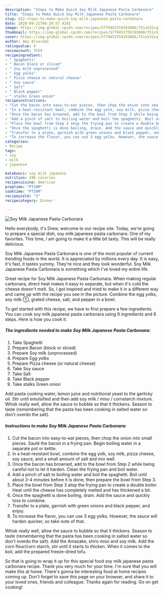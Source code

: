 ```yaml
---
description: "Steps to Make Quick Soy Milk Japanese Pasta Carbonara"
title: "Steps to Make Quick Soy Milk Japanese Pasta Carbonara"
slug: 612-steps-to-make-quick-soy-milk-japanese-pasta-carbonara
date: 2020-09-21T06:29:57.424Z
image: https://img-global.cpcdn.com/recipes/5779453759193088/751x532cq70/soy-milk-japanese-pasta-carbonara-recipe-main-photo.jpg
thumbnail: https://img-global.cpcdn.com/recipes/5779453759193088/751x532cq70/soy-milk-japanese-pasta-carbonara-recipe-main-photo.jpg
cover: https://img-global.cpcdn.com/recipes/5779453759193088/751x532cq70/soy-milk-japanese-pasta-carbonara-recipe-main-photo.jpg
author: Amy Alvarado
ratingvalue: 4
reviewcount: 3559
recipeingredient:
- " Spaghetti"
- " Bacon block or sliced"
- " Soy milk unprocessed"
- " Egg yolks"
- " Pizza cheese or natural cheese"
- " Soy sauce"
- " Salt"
- " Black pepper"
- " stalks Green onion"
recipeinstructions:
- "Cut the bacon into easy-to-eat pieces, then chop the onion into small pieces. Sauté the bacon in a frying pan. Begin boiling water in a separate pot or kettle."
- "In a heat-resistant bowl, combine the egg yolk, soy milk, pizza cheese, soy sauce, and a small amount of salt and mix well."
- "Once the bacon has browned, add to the bowl from Step 2 while being careful not to let it harden. Clean the frying pan and boil water."
- "Add a pinch of salt to boiling water and boil the spaghetti. Boil until about 3-4 minutes before it is done, then prepare the bowl from Step 3."
- "Place the bowl from Step 3 atop the frying pan to create a double boiler. Heat until the cheese has completely melted and has thickened a bit."
- "Once the spaghetti is done boiling, drain. Add the sauce and quickly toss to combine."
- "Transfer to a plate, garnish with green onions and black pepper, and enjoy."
- "To increase the flavor, you can use 3 egg yolks. However, the sauce will harden quicker, so take note of that."
categories:
- Recipe
tags:
- soy
- milk
- japanese

katakunci: soy milk japanese 
nutrition: 296 calories
recipecuisine: American
preptime: "PT28M"
cooktime: "PT38M"
recipeyield: "3"
recipecategory: Dinner

---
```



![Soy Milk Japanese Pasta Carbonara](https://img-global.cpcdn.com/recipes/5779453759193088/751x532cq70/soy-milk-japanese-pasta-carbonara-recipe-main-photo.jpg)

Hello everybody, it's Drew, welcome to our recipe site. Today, we're going to prepare a special dish, soy milk japanese pasta carbonara. One of my favorites. This time, I am going to make it a little bit tasty. This will be really delicious.

Soy Milk Japanese Pasta Carbonara is one of the most popular of current trending foods in the world. It is appreciated by millions every day. It is easy, it's fast, it tastes yummy. They're nice and they look wonderful. Soy Milk Japanese Pasta Carbonara is something which I've loved my entire life.

Great recipe for Soy Milk Japanese Pasta Carbonara. When making regular carbonara, direct heat makes it easy to separate, but when it&#39;s cold the cheese doesn&#39;t melt. So, I got inspired and tried to make it in a different way and came up with the recipe you see in the picture. Combine the egg yolks, soy milk ①, grated cheese, salt, and pepper in a bowl.


To get started with this recipe, we have to first prepare a few ingredients. You can cook soy milk japanese pasta carbonara using 9 ingredients and 8 steps. Here is how you cook it.

<!--inarticleads1-->

##### The ingredients needed to make Soy Milk Japanese Pasta Carbonara:

1. Take  Spaghetti
1. Prepare  Bacon (block or sliced)
1. Prepare  Soy milk (unprocessed)
1. Prepare  Egg yolks
1. Prepare  Pizza cheese (or natural cheese)
1. Take  Soy sauce
1. Take  Salt
1. Take  Black pepper
1. Take  stalks Green onion


Add pasta cooking water, lemon juice and nutritional yeast to the garlicky oil. Stir until emulsified and then add soy milk / miso / cornstarch mixture. Whisk really well, allow the sauce to bubble so that it thickens. Season to taste (remembering that the pasta has been cooking in salted water so don&#39;t overdo the salt). 

<!--inarticleads2-->

##### Instructions to make Soy Milk Japanese Pasta Carbonara:

1. Cut the bacon into easy-to-eat pieces, then chop the onion into small pieces. Sauté the bacon in a frying pan. Begin boiling water in a separate pot or kettle.
1. In a heat-resistant bowl, combine the egg yolk, soy milk, pizza cheese, soy sauce, and a small amount of salt and mix well.
1. Once the bacon has browned, add to the bowl from Step 2 while being careful not to let it harden. Clean the frying pan and boil water.
1. Add a pinch of salt to boiling water and boil the spaghetti. Boil until about 3-4 minutes before it is done, then prepare the bowl from Step 3.
1. Place the bowl from Step 3 atop the frying pan to create a double boiler. Heat until the cheese has completely melted and has thickened a bit.
1. Once the spaghetti is done boiling, drain. Add the sauce and quickly toss to combine.
1. Transfer to a plate, garnish with green onions and black pepper, and enjoy.
1. To increase the flavor, you can use 3 egg yolks. However, the sauce will harden quicker, so take note of that.


Whisk really well, allow the sauce to bubble so that it thickens. Season to taste (remembering that the pasta has been cooking in salted water so don&#39;t overdo the salt). Add the Amazake, shiro miso and soy milk. Add the corn flour/corn starch, stir until it starts to thicken. When it comes to the boil, add the prepared freeze-dried tofu. 

So that is going to wrap it up for this special food soy milk japanese pasta carbonara recipe. Thank you very much for your time. I'm sure that you will make this at home. There's gonna be interesting food at home recipes coming up. Don't forget to save this page on your browser, and share it to your loved ones, friends and colleague. Thanks again for reading. Go on get cooking!
